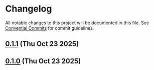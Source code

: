 # Changelog

All notable changes to this project will be documented in this file. See [Convential Commits](https://www.conventionalcommits.org/en/v1.0.0/#specification) for commit guidelines.

## [0.1.1](https://github.com/Sofie-Automation/sofie-kairos-connection/compare/v0.1.0...v0.1.1) (Thu Oct 23 2025)


## [0.1.0](https://github.com/Sofie-Automation/sofie-kairos-connection/commits/v0.1.0) (Thu Oct 23 2025)


